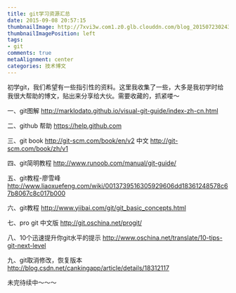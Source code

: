 ```yaml
---
title: git学习资源汇总
date: 2015-09-08 20:57:15
thumbnailImage: http://7xvi3w.com1.z0.glb.clouddn.com/blog_20150723024349836.jpg
thumbnailImagePosition: left
tags: 
- git
comments: true
metaAlignment: center
categories: 技术博文
---
```

初学git，我们希望有一些指引性的资料。这里我收集了一些，大多是我初学时给我很大帮助的博文，贴出来分享给大伙。需要收藏的，抓紧喽～
<!-- more -->
一、git图解
http://marklodato.github.io/visual-git-guide/index-zh-cn.html

二、github 帮助
https://help.github.com

三、git book
http://git-scm.com/book/en/v2
中文
http://git-scm.com/book/zh/v1

四、git简明教程
http://www.runoob.com/manual/git-guide/

五、git教程-廖雪峰
http://www.liaoxuefeng.com/wiki/0013739516305929606dd18361248578c67b8067c8c017b000

六、git教程
http://www.yiibai.com/git/git_basic_concepts.html

七、pro git 中文版
http://git.oschina.net/progit/

八、10个迅速提升你git水平的提示
http://www.oschina.net/translate/10-tips-git-next-level

九、git取消修改，恢复版本
http://blog.csdn.net/cankingapp/article/details/18312117

未完待续中～～～





